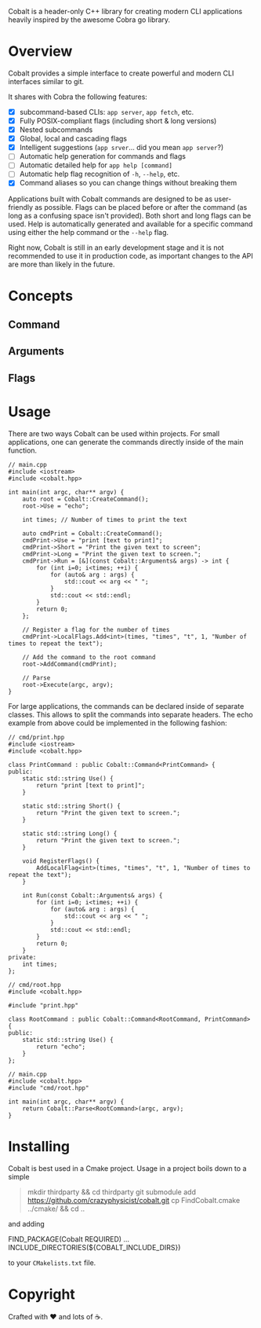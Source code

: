 Cobalt is a header-only C++ library for creating modern CLI applications heavily inspired by the awesome Cobra go library.

# Overview

Cobalt provides a simple interface to create powerful and modern CLI interfaces similar to git.

It shares with Cobra the following features:
- [x] subcommand-based CLIs: `app server`, `app fetch`, etc.
- [x] Fully POSIX-compliant flags (including short & long versions)
- [x] Nested subcommands
- [x] Global, local and cascading flags
- [x] Intelligent suggestions (`app srver`... did you mean `app server`?)
- [ ] Automatic help generation for commands and flags
- [ ] Automatic detailed help for `app help [command]`
- [ ] Automatic help flag recognition of `-h`, `--help`, etc.
- [x] Command aliases so you can change things without breaking them

Applications built with Cobalt commands are designed to be as user-friendly as possible.
Flags can be placed before or after the command (as long as a confusing space isn't provided).
Both short and long flags can be used. Help is automatically generated and available for a specific command using either the help command or the `--help` flag.

Right now, Cobalt is still in an early development stage and it is not recommended to use it in production code,
as important changes to the API are more than likely in the future.

# Concepts

## Command

## Arguments

## Flags

# Usage

There are two ways Cobalt can be used within projects. For small applications, one can generate the commands
directly inside of the main function.

```
// main.cpp
#include <iostream>
#include <cobalt.hpp>

int main(int argc, char** argv) {
    auto root = Cobalt::CreateCommand();
    root->Use = "echo";

    int times; // Number of times to print the text

    auto cmdPrint = Cobalt::CreateCommand();
    cmdPrint->Use = "print [text to print]";
    cmdPrint->Short = "Print the given text to screen";
    cmdPrint->Long = "Print the given text to screen.";
    cmdPrint->Run = [&](const Cobalt::Arguments& args) -> int {
        for (int i=0; i<times; ++i) {
            for (auto& arg : args) {
                std::cout << arg << " ";
            }
            std::cout << std::endl;
        }
        return 0;
    };

    // Register a flag for the number of times
    cmdPrint->LocalFlags.Add<int>(times, "times", "t", 1, "Number of times to repeat the text");

    // Add the command to the root command
    root->AddCommand(cmdPrint);

    // Parse
    root->Execute(argc, argv);
}
```
For large applications, the commands can be declared inside of separate
classes. This allows to split the commands into separate headers. The echo example from
above could be implemented in the following fashion:
```
// cmd/print.hpp
#include <iostream>
#include <cobalt.hpp>

class PrintCommand : public Cobalt::Command<PrintCommand> {
public:
    static std::string Use() {
        return "print [text to print]";
    }

    static std::string Short() {
        return "Print the given text to screen.";
    }

    static std::string Long() {
        return "Print the given text to screen.";
    }

    void RegisterFlags() {
        AddLocalFlag<int>(times, "times", "t", 1, "Number of times to repeat the text");
    }

    int Run(const Cobalt::Arguments& args) {
        for (int i=0; i<times; ++i) {
            for (auto& arg : args) {
                std::cout << arg << " ";
            }
            std::cout << std::endl;
        }
        return 0;
    }
private:
    int times;
};

// cmd/root.hpp
#include <cobalt.hpp>

#include "print.hpp"

class RootCommand : public Cobalt::Command<RootCommand, PrintCommand> {
public:
    static std::string Use() {
        return "echo";
    }
};

// main.cpp
#include <cobalt.hpp>
#include "cmd/root.hpp"

int main(int argc, char** argv) {
    return Cobalt::Parse<RootCommand>(argc, argv);
}

```

# Installing

Cobalt is best used in a Cmake project. Usage in a project boils down to a simple

   > mkdir thirdparty && cd thirdparty
   > git submodule add https://github.com/crazyphysicist/cobalt.git
   > cp FindCobalt.cmake ../cmake/ && cd ..

and adding

   FIND_PACKAGE(Cobalt REQUIRED)
   ...
   INCLUDE_DIRECTORIES(${COBALT_INCLUDE_DIRS})

to your `CMakelists.txt` file.

# Copyright

Crafted with :heart: and lots of :coffee:.

